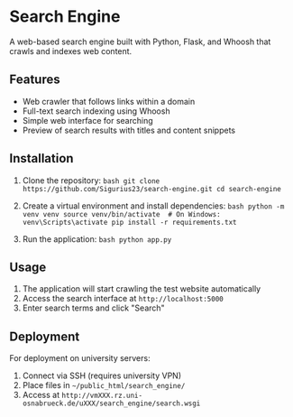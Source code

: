 # Search Engine

A web-based search engine built with Python, Flask, and Whoosh that crawls and indexes web content.

## Features

- Web crawler that follows links within a domain
- Full-text search indexing using Whoosh
- Simple web interface for searching
- Preview of search results with titles and content snippets

## Installation

1. Clone the repository:   ```bash
   git clone https://github.com/Sigurius23/search-engine.git
   cd search-engine   ```

2. Create a virtual environment and install dependencies:   ```bash
   python -m venv venv
   source venv/bin/activate  # On Windows: venv\Scripts\activate
   pip install -r requirements.txt   ```

3. Run the application:   ```bash
   python app.py   ```

## Usage

1. The application will start crawling the test website automatically
2. Access the search interface at `http://localhost:5000`
3. Enter search terms and click "Search"

## Deployment

For deployment on university servers:
1. Connect via SSH (requires university VPN)
2. Place files in `~/public_html/search_engine/`
3. Access at `http://vmXXX.rz.uni-osnabrueck.de/uXXX/search_engine/search.wsgi`
